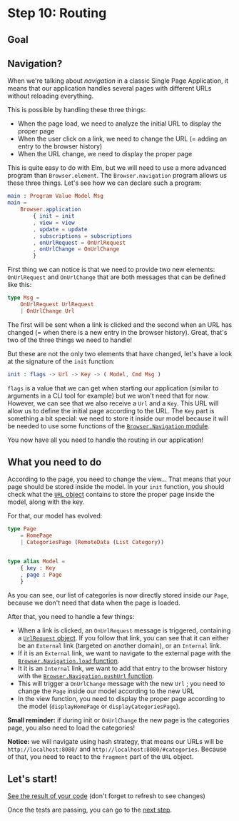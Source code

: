 # Step 10: Routing

## Goal


## Navigation?

When we're talking about *navigation* in a classic Single Page Application, it means that our application handles several pages with different URLs without reloading everything. 

This is possible by handling these three things:

 - When the page load, we need to analyze the initial URL to display the proper page
 - When the user click on a link, we need to change the URL (= adding an entry to the browser history)
 - When the URL change, we need to display the proper page
 
This is quite easy to do with Elm, but we will need to use a more advanced program than `Browser.element`. The `Browser.navigation` program allows us these three things. Let's see how we can declare such a program:


```elm
main : Program Value Model Msg
main = 
    Browser.application 
        { init = init
        , view = view
        , update = update
        , subscriptions = subscriptions
        , onUrlRequest = OnUrlRequest
        , onUrlChange = OnUrlChange
        }
```

First thing we can notice is that we need to provide two new elements: `OnUrlRequest` and `OnUrlChange` that are both messages that can be defined like this:

```elm
type Msg =
    OnUrlRequest UrlRequest
    | OnUrlChange Url
```

The first will be sent when a link is clicked and the second when an URL has changed (= when there is a new entry in the browser history). Great, that's two of the three things we need to handle! 

But these are not the only two elements that have changed, let's have a look at the signature of the `init` function:

```elm
init : flags -> Url -> Key -> ( Model, Cmd Msg )
```

`flags` is a value that we can get when starting our application (similar to arguments in a CLI tool for example) but we won't need that for now. However, we can see that we also receive a `Url` and a `Key`. This URL will allow us to define the initial page according to the URL. 
The `Key` part is something a bit special: we need to store it inside our model because it will be needed to use some functions of the [`Browser.Navigation` module](https://package.elm-lang.org/packages/elm/browser/latest/Browser-Navigation).

You now have all you need to handle the routing in our application!

## What you need to do

According to the page, you need to change the view... That means that your page should be stored inside the model. In your `init` function, you should check what the [`URL` object](https://package.elm-lang.org/packages/elm/url/latest/Url#Url) contains to store the proper page inside the model, along with the key.

For that, our model has evolved:

```elm
type Page
    = HomePage
    | CategoriesPage (RemoteData (List Category))


type alias Model =
    { key : Key
    , page : Page
    }
```

As you can see, our list of categories is now directly stored inside our `Page`, because we don't need that data when the page is loaded.

After that, you need to handle a few things:

 - When a link is clicked, an `OnUrlRequest` message is triggered, containing a [`UrlRequest` object](https://package.elm-lang.org/packages/elm/browser/latest/Browser#UrlRequest). If you follow that link, you can see that it can either be an `External` link (targeted on another domain), or an `Internal` link.
 - If it is an `External` link, we want to navigate to the external page with the [`Browser.Navigation.load` function](https://package.elm-lang.org/packages/elm/browser/latest/Browser-Navigation#load).
 - It it is an `Internal` link, we want to add that entry to the browser history with the [`Browser.Navigation.pushUrl` function](https://package.elm-lang.org/packages/elm/browser/latest/Browser-Navigation#pushUrl).
 - This  will trigger a `OnUrlChange` message with the new `Url` ; you need to change the `Page` inside our model according to the new URL
 - In the view function, you need to display the proper page according to the model (`displayHomePage` or `displayCategoriesPage`). 
 
__Small reminder:__ if during init or `OnUrlChange` the new page is the categories page, you also need to load the categories!

__Notice:__ we will navigate using hash strategy, that means our URLs will be `http://localhost:8080/` and `http://localhost:8080/#categories`. Because of that, you need to react to the `fragment` part of the `URL` object.

## Let's start!

[See the result of your code](./Routing.elm) (don't forget to refresh to see changes)

Once the tests are passing, you can go to the [next step](../Step11).







